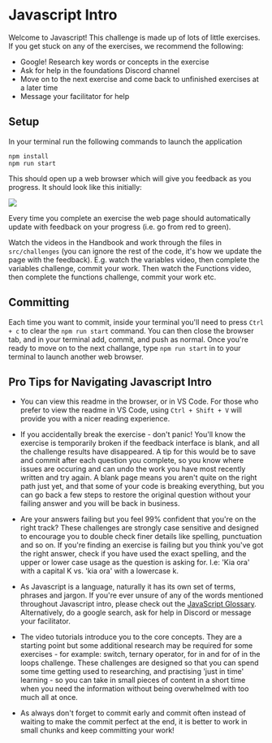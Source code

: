 # Javascript Intro

Welcome to Javascript! This challenge is made up of lots of little exercises. If you get stuck on any of the exercises, we recommend the following:
- Google! Research key words or concepts in the exercise
- Ask for help in the foundations Discord channel
- Move on to the next exercise and come back to unfinished exercises at a later time
- Message your facilitator for help

## Setup

In your terminal run the following commands to launch the application

```
npm install
npm run start
```

This should open up a web browser which will give you feedback as you progress. It should look like this initially:

![](/images/browserScreenshot.png)

Every time you complete an exercise the web page should automatically update with feedback on your progress (i.e. go from red to green). 

Watch the videos in the Handbook and work through the files in `src/challenges` (you can ignore the rest of the code, it's how we update the page with the feedback). E.g. watch the variables video, then complete the variables challenge, commit your work. Then watch the Functions video, then complete the functions challenge, commit your work etc. 

## Committing

Each time you want to commit, inside your terminal you'll need to press `Ctrl + c` to clear the `npm run start` command. You can then close the browser tab, and in your terminal add, commit, and push as normal. Once you're ready to move on to the next challange, type `npm run start` in to your terminal to launch another web browser. 

## Pro Tips for Navigating Javascript Intro

- You can view this readme in the browser, or in VS Code. For those who prefer to view the readme in VS Code, using `Ctrl + Shift + V` will provide you with a nicer reading experience.

- If you accidentally break the exercise - don't panic! You'll know the exercise is temporarily broken if the feedback interface is blank, and all the challenge results have disappeared. A tip for this would be to save and commit after each question you complete, so you know where issues are occuring and can undo the work you have most recently written and try again. A blank page means you aren't quite on the right path just yet, and that some of your code is breaking everything, but you can go back a few steps to restore the original question without your failing answer and you will be back in business.

- Are your answers failing but you feel 99% confident that you're on the right track? These challenges are strongly case sensitive and designed to encourage you to double check finer details like spelling, punctuation and so on. If you're finding an exercise is failing but you think you've got the right answer, check if you have used the exact spelling, and the upper or lower case usage as the question is asking for. I.e: 'Kia ora' with a capital K vs. 'kia ora' with a lowercase k.

- As Javascript is a language, naturally it has its own set of terms, phrases and jargon. If you're ever unsure of any of the words mentioned throughout Javascript intro, please check out the [JavaScript Glossary](https://handbook.eda.nz/foundations/resources/js-glossary). Alternatively, do a google search, ask for help in Discord or message your facilitator.

- The video tutorials introduce you to the core concepts. They are a starting point but some additional research may be required for some exercises - for example: switch, ternary operator, for in and for of in the loops challenge. These challenges are designed so that you can spend some time getting used to researching, and practising 'just in time' learning - so you can take in small pieces of content in a short time when you need the information without being overwhelmed with too much all at once.

- As always don't forget to commit early and commit often instead of waiting to make the commit perfect at the end, it is better to work in small chunks and keep committing your work!
